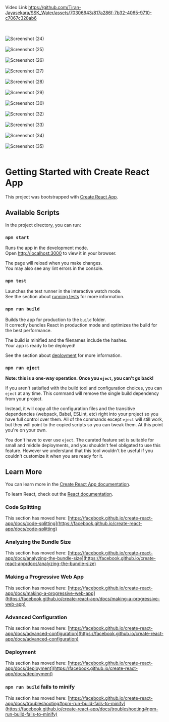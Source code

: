 Video Link
https://github.com/Tiran-Jayasekara/SSK_Water/assets/70306643/817a286f-7b32-4065-9710-c7067c328ab6

<br/><br/>
![Screenshot (24)](https://github.com/Tiran-Jayasekara/SSK_Water/assets/70306643/2f4b72f4-40f1-483c-b9e5-93dbe6bce36b) <br/><br/>
![Screenshot (25)](https://github.com/Tiran-Jayasekara/SSK_Water/assets/70306643/25c8c59e-0799-474c-986a-3a6f88eb0193) <br/><br/>
![Screenshot (26)](https://github.com/Tiran-Jayasekara/SSK_Water/assets/70306643/34d8ef88-86a4-47ad-9c5b-095ecebf7dad) <br/><br/>
![Screenshot (27)](https://github.com/Tiran-Jayasekara/SSK_Water/assets/70306643/094d1d7d-c93e-4f61-8deb-e22c77a56010) <br/><br/>
![Screenshot (28)](https://github.com/Tiran-Jayasekara/SSK_Water/assets/70306643/997c6af1-924e-4248-bcf4-d36b7ac127f6) <br/><br/>
![Screenshot (29)](https://github.com/Tiran-Jayasekara/SSK_Water/assets/70306643/952c992c-d709-417c-9c2a-d6a6c3142bf9) <br/><br/>
![Screenshot (30)](https://github.com/Tiran-Jayasekara/SSK_Water/assets/70306643/17c2d0c3-fae5-4a1d-a8a5-c5155e3e966b) <br/><br/>
![Screenshot (32)](https://github.com/Tiran-Jayasekara/SSK_Water/assets/70306643/27373677-832f-4007-a1ad-e2d0434ed960) <br/><br/>
![Screenshot (33)](https://github.com/Tiran-Jayasekara/SSK_Water/assets/70306643/d418fb4d-00d0-4f54-9da5-84e306afe71e) <br/><br/>
![Screenshot (34)](https://github.com/Tiran-Jayasekara/SSK_Water/assets/70306643/30746dd5-dd2b-4608-9eca-276784ae5ad2) <br/><br/>
![Screenshot (35)](https://github.com/Tiran-Jayasekara/SSK_Water/assets/70306643/58e5e4c2-143d-42d9-82d2-a0667f6f7527) <br/><br/>


# Getting Started with Create React App

This project was bootstrapped with [Create React App](https://github.com/facebook/create-react-app).

## Available Scripts

In the project directory, you can run:

### `npm start`

Runs the app in the development mode.\
Open [http://localhost:3000](http://localhost:3000) to view it in your browser.

The page will reload when you make changes.\
You may also see any lint errors in the console.

### `npm test`

Launches the test runner in the interactive watch mode.\
See the section about [running tests](https://facebook.github.io/create-react-app/docs/running-tests) for more information.

### `npm run build`

Builds the app for production to the `build` folder.\
It correctly bundles React in production mode and optimizes the build for the best performance.

The build is minified and the filenames include the hashes.\
Your app is ready to be deployed!

See the section about [deployment](https://facebook.github.io/create-react-app/docs/deployment) for more information.

### `npm run eject`

**Note: this is a one-way operation. Once you `eject`, you can't go back!**

If you aren't satisfied with the build tool and configuration choices, you can `eject` at any time. This command will remove the single build dependency from your project.

Instead, it will copy all the configuration files and the transitive dependencies (webpack, Babel, ESLint, etc) right into your project so you have full control over them. All of the commands except `eject` will still work, but they will point to the copied scripts so you can tweak them. At this point you're on your own.

You don't have to ever use `eject`. The curated feature set is suitable for small and middle deployments, and you shouldn't feel obligated to use this feature. However we understand that this tool wouldn't be useful if you couldn't customize it when you are ready for it.

## Learn More

You can learn more in the [Create React App documentation](https://facebook.github.io/create-react-app/docs/getting-started).

To learn React, check out the [React documentation](https://reactjs.org/).

### Code Splitting

This section has moved here: [https://facebook.github.io/create-react-app/docs/code-splitting](https://facebook.github.io/create-react-app/docs/code-splitting)

### Analyzing the Bundle Size

This section has moved here: [https://facebook.github.io/create-react-app/docs/analyzing-the-bundle-size](https://facebook.github.io/create-react-app/docs/analyzing-the-bundle-size)

### Making a Progressive Web App

This section has moved here: [https://facebook.github.io/create-react-app/docs/making-a-progressive-web-app](https://facebook.github.io/create-react-app/docs/making-a-progressive-web-app)

### Advanced Configuration

This section has moved here: [https://facebook.github.io/create-react-app/docs/advanced-configuration](https://facebook.github.io/create-react-app/docs/advanced-configuration)

### Deployment

This section has moved here: [https://facebook.github.io/create-react-app/docs/deployment](https://facebook.github.io/create-react-app/docs/deployment)

### `npm run build` fails to minify

This section has moved here: [https://facebook.github.io/create-react-app/docs/troubleshooting#npm-run-build-fails-to-minify](https://facebook.github.io/create-react-app/docs/troubleshooting#npm-run-build-fails-to-minify)
